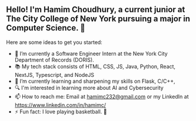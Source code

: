 ## Hello! I'm Hamim Choudhury, a current junior at The City College of New York pursuing a major in Computer Science. 👋

Here are some ideas to get you started:

- 🔭 I’m currently a Software Engineer Intern at the New York City Department of Records (DORIS).
- 📚 My tech stack consists of HTML, CSS, JS, Java, Python, React, NextJS, Typescript, and NodeJS
- 🌱 I’m currently learning and sharpening my skills on Flask, C/C++, 
- 🔍 I'm interested in learning more about AI and Cybersecurity
- 📫 How to reach me: Email at hamimc232@gmail.com or my LinkedIn at https://www.linkedin.com/in/hamimc/
- ⚡ Fun fact: I love playing basketball. 🏀
